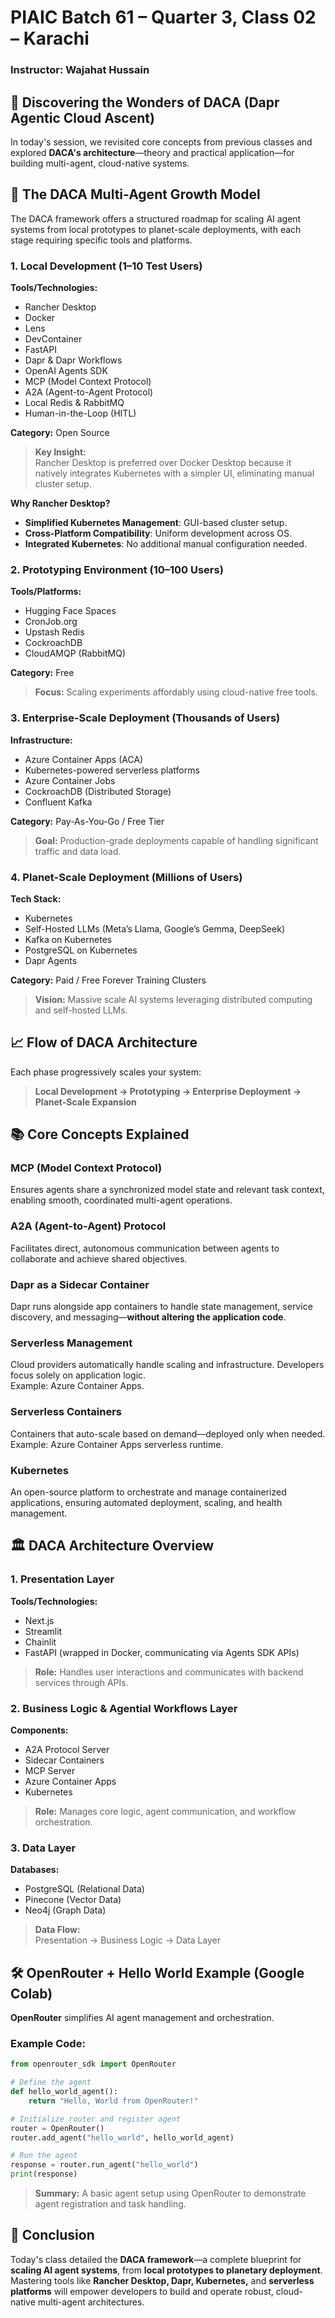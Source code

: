 # PIAIC Batch 61 – Quarter 3, Class 02 – Karachi  
### **Instructor:** Wajahat Hussain


## 🚀 Discovering the Wonders of DACA (Dapr Agentic Cloud Ascent)

In today's session, we revisited core concepts from previous classes and explored **DACA's architecture**—theory and practical application—for building multi-agent, cloud-native systems.



## 🧠 The DACA Multi-Agent Growth Model

The DACA framework offers a structured roadmap for scaling AI agent systems from local prototypes to planet-scale deployments, with each stage requiring specific tools and platforms.



### 1. **Local Development (1–10 Test Users)**  
**Tools/Technologies:**  
- Rancher Desktop  
- Docker  
- Lens  
- DevContainer  
- FastAPI  
- Dapr & Dapr Workflows  
- OpenAI Agents SDK  
- MCP (Model Context Protocol)  
- A2A (Agent-to-Agent Protocol)  
- Local Redis & RabbitMQ  
- Human-in-the-Loop (HITL)  

**Category:** Open Source

> **Key Insight:**  
> Rancher Desktop is preferred over Docker Desktop because it natively integrates Kubernetes with a simpler UI, eliminating manual cluster setup.

**Why Rancher Desktop?**  
- **Simplified Kubernetes Management**: GUI-based cluster setup.  
- **Cross-Platform Compatibility**: Uniform development across OS.  
- **Integrated Kubernetes**: No additional manual configuration needed.



### 2. **Prototyping Environment (10–100 Users)**  
**Tools/Platforms:**  
- Hugging Face Spaces  
- CronJob.org  
- Upstash Redis  
- CockroachDB  
- CloudAMQP (RabbitMQ)

**Category:** Free

> **Focus:** Scaling experiments affordably using cloud-native free tools.



### 3. **Enterprise-Scale Deployment (Thousands of Users)**  
**Infrastructure:**  
- Azure Container Apps (ACA)  
- Kubernetes-powered serverless platforms  
- Azure Container Jobs  
- CockroachDB (Distributed Storage)  
- Confluent Kafka  

**Category:** Pay-As-You-Go / Free Tier

> **Goal:** Production-grade deployments capable of handling significant traffic and data load.



### 4. **Planet-Scale Deployment (Millions of Users)**  
**Tech Stack:**  
- Kubernetes  
- Self-Hosted LLMs (Meta’s Llama, Google’s Gemma, DeepSeek)  
- Kafka on Kubernetes  
- PostgreSQL on Kubernetes  
- Dapr Agents  

**Category:** Paid / Free Forever Training Clusters

> **Vision:** Massive scale AI systems leveraging distributed computing and self-hosted LLMs.



## 📈 Flow of DACA Architecture

Each phase progressively scales your system:

> **Local Development → Prototyping → Enterprise Deployment → Planet-Scale Expansion**



## 📚 Core Concepts Explained

### **MCP (Model Context Protocol)**  
Ensures agents share a synchronized model state and relevant task context, enabling smooth, coordinated multi-agent operations.

### **A2A (Agent-to-Agent) Protocol**  
Facilitates direct, autonomous communication between agents to collaborate and achieve shared objectives.

### **Dapr as a Sidecar Container**  
Dapr runs alongside app containers to handle state management, service discovery, and messaging—**without altering the application code**.

### **Serverless Management**  
Cloud providers automatically handle scaling and infrastructure. Developers focus solely on application logic.  
Example: Azure Container Apps.

### **Serverless Containers**  
Containers that auto-scale based on demand—deployed only when needed.  
Example: Azure Container Apps serverless runtime.

### **Kubernetes**  
An open-source platform to orchestrate and manage containerized applications, ensuring automated deployment, scaling, and health management.



## 🏛️ DACA Architecture Overview

### 1. **Presentation Layer**  
**Tools/Technologies:**  
- Next.js  
- Streamlit  
- Chainlit  
- FastAPI (wrapped in Docker, communicating via Agents SDK APIs)

> **Role:** Handles user interactions and communicates with backend services through APIs.



### 2. **Business Logic & Agential Workflows Layer**  
**Components:**  
- A2A Protocol Server  
- Sidecar Containers  
- MCP Server  
- Azure Container Apps  
- Kubernetes

> **Role:** Manages core logic, agent communication, and workflow orchestration.



### 3. **Data Layer**  
**Databases:**  
- PostgreSQL (Relational Data)  
- Pinecone (Vector Data)  
- Neo4j (Graph Data)

> **Data Flow:**  
Presentation → Business Logic → Data Layer



## 🛠️ OpenRouter + Hello World Example (Google Colab)

**OpenRouter** simplifies AI agent management and orchestration.

### Example Code:

```python
from openrouter_sdk import OpenRouter

# Define the agent
def hello_world_agent():
    return "Hello, World from OpenRouter!"

# Initialize router and register agent
router = OpenRouter()
router.add_agent("hello_world", hello_world_agent)

# Run the agent
response = router.run_agent("hello_world")
print(response)
```

> **Summary:** A basic agent setup using OpenRouter to demonstrate agent registration and task handling.



## 🎯 Conclusion

Today's class detailed the **DACA framework**—a complete blueprint for **scaling AI agent systems**, from **local prototypes to planetary deployment**.  
Mastering tools like **Rancher Desktop, Dapr, Kubernetes,** and **serverless platforms** will empower developers to build and operate robust, cloud-native multi-agent architectures.

